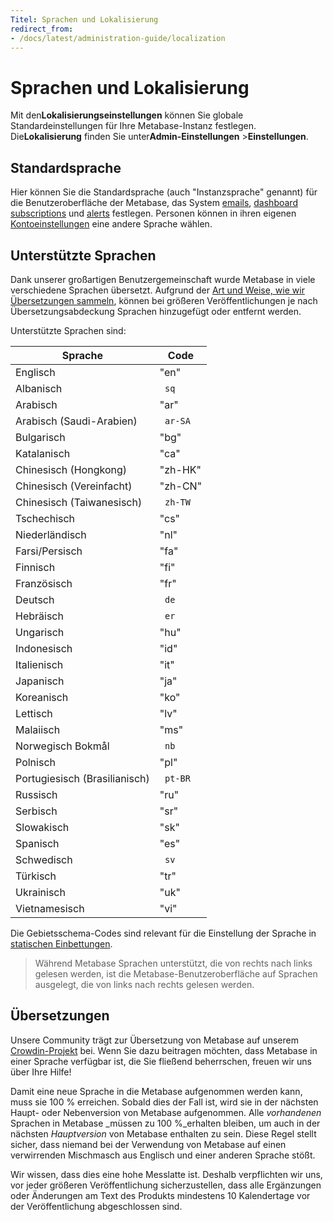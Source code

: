 ```yaml
---
Titel: Sprachen und Lokalisierung
redirect_from:
- /docs/latest/administration-guide/localization
---
```



# Sprachen und Lokalisierung


Mit den**Lokalisierungseinstellungen** können Sie globale Standardeinstellungen für Ihre Metabase-Instanz festlegen. Die**Lokalisierung** finden Sie unter**Admin-Einstellungen** >**Einstellungen**.


## Standardsprache


Hier können Sie die Standardsprache (auch "Instanzsprache" genannt) für die Benutzeroberfläche der Metabase, das System [emails](./email.md), [dashboard subscriptions](../dashboards/subscriptions.md) und [alerts](../questions/alerts.md) festlegen. Personen können in ihren eigenen [Kontoeinstellungen](../people-and-groups/account-settings.md) eine andere Sprache wählen.


## Unterstützte Sprachen


Dank unserer großartigen Benutzergemeinschaft wurde Metabase in viele verschiedene Sprachen übersetzt. Aufgrund der [Art und Weise, wie wir Übersetzungen sammeln](#translations), können bei größeren Veröffentlichungen je nach Übersetzungsabdeckung Sprachen hinzugefügt oder entfernt werden.


Unterstützte Sprachen sind:


| Sprache | Code |
| ---------------------- | ------- |
| Englisch | "en" |
| Albanisch | ` sq` |
| Arabisch | "ar" |
| Arabisch (Saudi-Arabien) | ` ar-SA` |
| Bulgarisch | "bg" |
| Katalanisch | "ca" |
| Chinesisch (Hongkong) | "zh-HK" |
| Chinesisch (Vereinfacht) | "zh-CN" |
| Chinesisch (Taiwanesisch) | ` zh-TW` |
| Tschechisch | "cs" |
| Niederländisch | "nl" |
| Farsi/Persisch | "fa" |
| Finnisch | "fi" |
| Französisch | "fr" |
| Deutsch | ` de` |
| Hebräisch | ` er` |
| Ungarisch | "hu" |
| Indonesisch | "id" |
| Italienisch | "it" |
| Japanisch | "ja" |
| Koreanisch | "ko" |
| Lettisch | "lv" |
| Malaiisch | "ms" |
| Norwegisch Bokmål | ` nb` |
| Polnisch | "pl" |
| Portugiesisch (Brasilianisch) | ` pt-BR` |
| Russisch | "ru" |
| Serbisch | "sr" |
| Slowakisch | "sk" |
| Spanisch | "es" |
| Schwedisch | ` sv` |
| Türkisch | "tr" |
| Ukrainisch | "uk" |
| Vietnamesisch | "vi" |


Die Gebietsschema-Codes sind relevant für die Einstellung der Sprache in [statischen Einbettungen](../embedding/static-embedding-parameters.md#setting-the-language-for-a-static-embed).


> Während Metabase Sprachen unterstützt, die von rechts nach links gelesen werden, ist die Metabase-Benutzeroberfläche auf Sprachen ausgelegt, die von links nach rechts gelesen werden.


## Übersetzungen


Unsere Community trägt zur Übersetzung von Metabase auf unserem [Crowdin-Projekt](https://crowdin.com/project/metabase-i18n) bei. Wenn Sie dazu beitragen möchten, dass Metabase in einer Sprache verfügbar ist, die Sie fließend beherrschen, freuen wir uns über Ihre Hilfe!


Damit eine neue Sprache in die Metabase aufgenommen werden kann, muss sie 100 % erreichen. Sobald dies der Fall ist, wird sie in der nächsten Haupt- oder Nebenversion von Metabase aufgenommen. Alle _vorhandenen_ Sprachen in Metabase _müssen zu 100 %_erhalten bleiben, um auch in der nächsten _Hauptversion_ von Metabase enthalten zu sein. Diese Regel stellt sicher, dass niemand bei der Verwendung von Metabase auf einen verwirrenden Mischmasch aus Englisch und einer anderen Sprache stößt.


Wir wissen, dass dies eine hohe Messlatte ist. Deshalb verpflichten wir uns, vor jeder größeren Veröffentlichung sicherzustellen, dass alle Ergänzungen oder Änderungen am Text des Produkts mindestens 10 Kalendertage vor der Veröffentlichung abgeschlossen sind.
